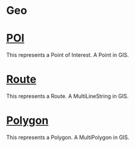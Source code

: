 # Geo

# [POI](poi.md) 
This represents a Point of Interest. A Point in GIS.

# [Route](route.md)
This represents a Route. A MultiLineString in GIS.

# [Polygon](polygon.md)
This represents a Polygon. A MultiPolygon in GIS.


